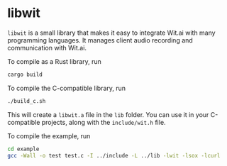 # libwit

`libwit` is a small library that makes it easy to integrate Wit.ai with many programming languages. It manages client audio recording and communication with Wit.ai.

To compile as a Rust library, run

```bash
cargo build
```

To compile the C-compatible library, run

```bash
./build_c.sh
```

This will create a `libwit.a` file in the `lib` folder. You can use it in your C-compatible projects, along with the `include/wit.h` file.

To compile the example, run

```bash
cd example
gcc -Wall -o test test.c -I ../include -L ../lib -lwit -lsox -lcurl
```
